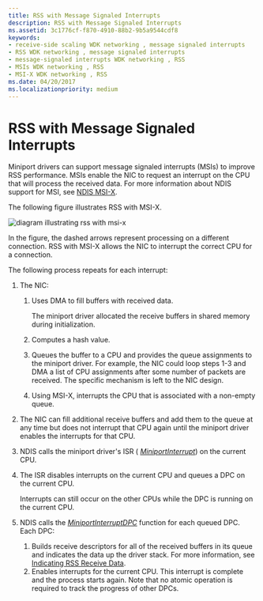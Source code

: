 ```yaml
---
title: RSS with Message Signaled Interrupts
description: RSS with Message Signaled Interrupts
ms.assetid: 3c1776cf-f870-4910-88b2-9b5a9544cdf8
keywords:
- receive-side scaling WDK networking , message signaled interrupts
- RSS WDK networking , message signaled interrupts
- message-signaled interrupts WDK networking , RSS
- MSIs WDK networking , RSS
- MSI-X WDK networking , RSS
ms.date: 04/20/2017
ms.localizationpriority: medium
---
```


# RSS with Message Signaled Interrupts





Miniport drivers can support message signaled interrupts (MSIs) to improve RSS performance. MSIs enable the NIC to request an interrupt on the CPU that will process the received data. For more information about NDIS support for MSI, see [NDIS MSI-X](ndis-msi-x.md).

The following figure illustrates RSS with MSI-X.

![diagram illustrating rss with msi-x](images/rssmsistack.png)

In the figure, the dashed arrows represent processing on a different connection. RSS with MSI-X allows the NIC to interrupt the correct CPU for a connection.

The following process repeats for each interrupt:

1.  The NIC:
    1.  Uses DMA to fill buffers with received data.

        The miniport driver allocated the receive buffers in shared memory during initialization.

    2.  Computes a hash value.
    3.  Queues the buffer to a CPU and provides the queue assignments to the miniport driver. For example, the NIC could loop steps 1-3 and DMA a list of CPU assignments after some number of packets are received. The specific mechanism is left to the NIC design.
    4.  Using MSI-X, interrupts the CPU that is associated with a non-empty queue.

2.  The NIC can fill additional receive buffers and add them to the queue at any time but does not interrupt that CPU again until the miniport driver enables the interrupts for that CPU.

3.  NDIS calls the miniport driver's ISR ( [*MiniportInterrupt*](https://msdn.microsoft.com/library/windows/hardware/ff559395)) on the current CPU.

4.  The ISR disables interrupts on the current CPU and queues a DPC on the current CPU.

    Interrupts can still occur on the other CPUs while the DPC is running on the current CPU.

5.  NDIS calls the [*MiniportInterruptDPC*](https://msdn.microsoft.com/library/windows/hardware/ff559398) function for each queued DPC. Each DPC:
    1.  Builds receive descriptors for all of the received buffers in its queue and indicates the data up the driver stack. For more information, see [Indicating RSS Receive Data](indicating-rss-receive-data.md).
    2.  Enables interrupts for the current CPU. This interrupt is complete and the process starts again. Note that no atomic operation is required to track the progress of other DPCs.

 

 






